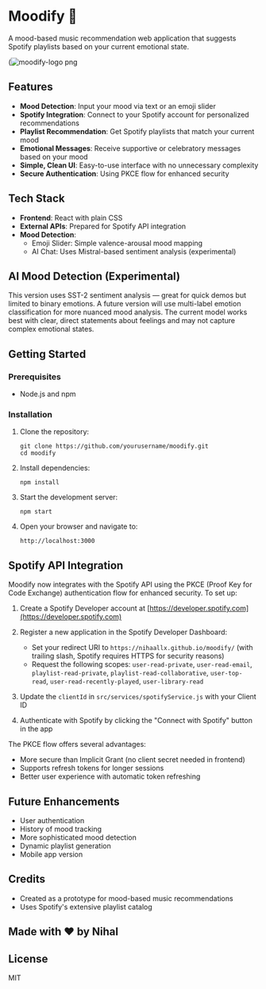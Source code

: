 # Moodify 🎵

A mood-based music recommendation web application that suggests Spotify playlists based on your current emotional state.

(![moodify-logo png](https://github.com/user-attachments/assets/ec1a7b94-b088-493f-9383-cf19d57691e6)

## Features

- **Mood Detection**: Input your mood via text or an emoji slider
- **Spotify Integration**: Connect to your Spotify account for personalized recommendations
- **Playlist Recommendation**: Get Spotify playlists that match your current mood
- **Emotional Messages**: Receive supportive or celebratory messages based on your mood
- **Simple, Clean UI**: Easy-to-use interface with no unnecessary complexity
- **Secure Authentication**: Using PKCE flow for enhanced security

## Tech Stack

- **Frontend**: React with plain CSS
- **External APIs**: Prepared for Spotify API integration
- **Mood Detection**: 
  - Emoji Slider: Simple valence-arousal mood mapping
  - AI Chat: Uses Mistral-based sentiment analysis (experimental)

## AI Mood Detection (Experimental)

This version uses SST-2 sentiment analysis — great for quick demos but limited to binary emotions. A future version will use multi-label emotion classification for more nuanced mood analysis. The current model works best with clear, direct statements about feelings and may not capture complex emotional states.

## Getting Started

### Prerequisites

- Node.js and npm

### Installation

1. Clone the repository:
   ```
   git clone https://github.com/yourusername/moodify.git
   cd moodify
   ```

2. Install dependencies:
   ```
   npm install
   ```

3. Start the development server:
   ```
   npm start
   ```

4. Open your browser and navigate to:
   ```
   http://localhost:3000
   ```

## Spotify API Integration

Moodify now integrates with the Spotify API using the PKCE (Proof Key for Code Exchange) authentication flow for enhanced security. To set up:

1. Create a Spotify Developer account at [https://developer.spotify.com](https://developer.spotify.com)
2. Register a new application in the Spotify Developer Dashboard:
   - Set your redirect URI to `https://nihaallx.github.io/moodify/` (with trailing slash, Spotify requires HTTPS for security reasons)
   - Request the following scopes: `user-read-private`, `user-read-email`, `playlist-read-private`, `playlist-read-collaborative`, `user-top-read`, `user-read-recently-played`, `user-library-read`

3. Update the `clientId` in `src/services/spotifyService.js` with your Client ID

4. Authenticate with Spotify by clicking the "Connect with Spotify" button in the app

The PKCE flow offers several advantages:
- More secure than Implicit Grant (no client secret needed in frontend)
- Supports refresh tokens for longer sessions
- Better user experience with automatic token refreshing

## Future Enhancements

- User authentication
- History of mood tracking
- More sophisticated mood detection
- Dynamic playlist generation
- Mobile app version

## Credits

- Created as a prototype for mood-based music recommendations
- Uses Spotify's extensive playlist catalog

## Made with ❤️ by Nihal

## License

MIT
